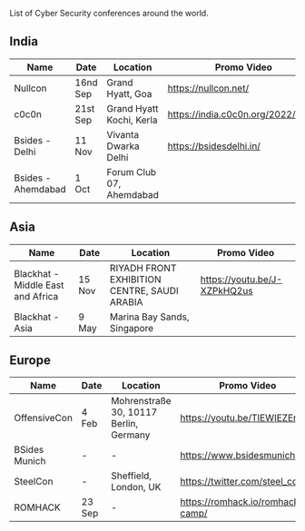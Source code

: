List of Cyber Security conferences around the world.

## India

| Name               | Date     | Location                 | Promo Video                       |
| ------------------ | -------- | ------------------------ | --------------------------------- |
| Nullcon            | 16nd Sep | Grand Hyatt, Goa         | https://nullcon.net/              |
| c0c0n              | 21st Sep | Grand Hyatt Kochi, Kerla | https://india.c0c0n.org/2022/home |
| Bsides - Delhi     | 11 Nov   | Vivanta Dwarka Delhi     | https://bsidesdelhi.in/           |
| Bsides - Ahemdabad | 1 Oct    | Forum Club 07, Ahemdabad |                                   |

## Asia

| Name                              | Date   | Location                                     | Promo Video                  |
| --------------------------------- | ------ | -------------------------------------------- | ---------------------------- |
| Blackhat - Middle East and Africa | 15 Nov | RIYADH FRONT EXHIBITION CENTRE, SAUDI ARABIA | https://youtu.be/J-XZPkHQ2us |
| Blackhat - Asia                   | 9 May  | Marina Bay Sands, Singapore                  |                              |

## Europe

| Name          | Date   | Location                               | Promo Video                      |
| ------------- | ------ | -------------------------------------- | -------------------------------- |
| OffensiveCon  | 4 Feb  | Mohrenstraße 30, 10117 Berlin, Germany | https://youtu.be/TIEWIEZEndA     |
| BSides Munich | -      | -                                      | https://www.bsidesmunich.org/    |
| SteelCon      | -      | Sheffield, London, UK                  | https://twitter.com/steel_con    |
| ROMHACK       | 23 Sep | -                                      | https://romhack.io/romhack-camp/ | 
